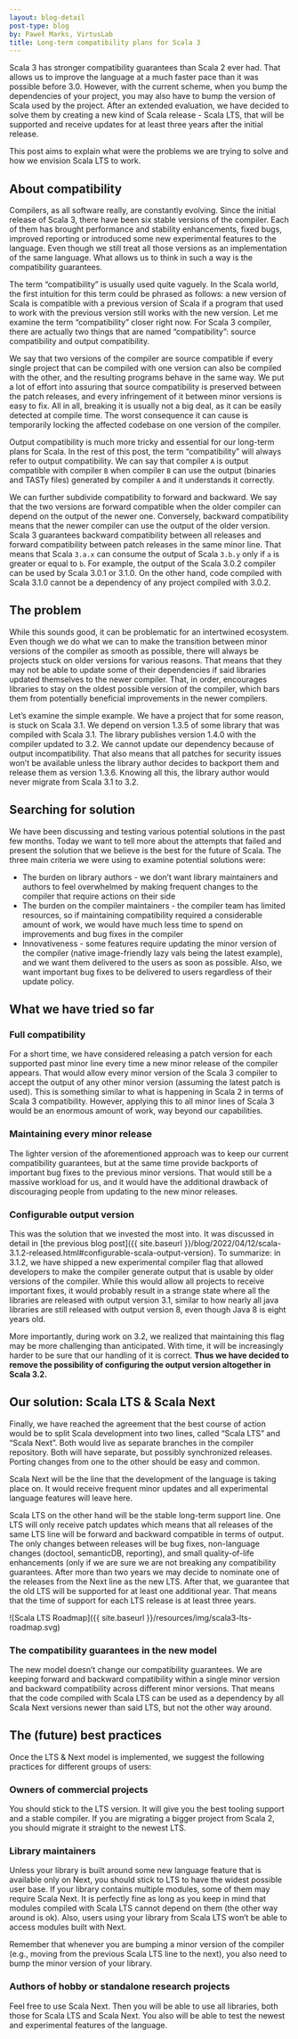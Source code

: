 ```yaml
---
layout: blog-detail
post-type: blog
by: Paweł Marks, VirtusLab
title: Long-term compatibility plans for Scala 3
---
```


Scala 3 has stronger compatibility guarantees than Scala 2 ever had. That allows us to improve the language at a much faster pace than it was possible before 3.0. However, with the current scheme, when you bump the dependencies of your project, you may also have to bump the version of Scala used by the project. After an extended evaluation, we have decided to solve them by creating a new kind of Scala release - Scala LTS, that will be supported and receive updates for at least three years after the initial release.

This post aims to explain what were the problems we are trying to solve and how we envision Scala LTS to work.

## About compatibility

Compilers, as all software really, are constantly evolving. Since the initial release of Scala 3, there have been six stable versions of the compiler. Each of them has brought performance and stability enhancements, fixed bugs, improved reporting or introduced some new experimental features to the language. Even though we still treat all those versions as an implementation of the same language. What allows us to think in such a way is the compatibility guarantees.

The term “compatibility” is usually used quite vaguely. In the Scala world, the first intuition for this term could be phrased as follows: a new version of Scala is compatible with a previous version of Scala if a program that used to work with the previous version still works with the new version. Let me examine the term “compatibility” closer right now. For Scala 3 compiler, there are actually two things that are named “compatibility”: source compatibility and output compatibility.

We say that two versions of the compiler are source compatible if every single project that can be compiled with one version can also be compiled with the other, and the resulting programs behave in the same way. We put a lot of effort into assuring that source compatibility is preserved between the patch releases, and every infringement of it between minor versions is easy to fix. All in all, breaking it is usually not a big deal, as it can be easily detected at compile time. The worst consequence it can cause is temporarily locking the affected codebase on one version of the compiler.

Output compatibility is much more tricky and essential for our long-term plans for Scala. In the rest of this post, the term “compatibility” will always refer to output compatibility. We can say that compiler `A` is output compatible with compiler `B` when compiler `B` can use the output (binaries and TASTy files) generated by compiler `A` and it understands it correctly.

We can further subdivide compatibility to forward and backward. We say that the two versions are forward compatible when the older compiler can depend on the output of the newer one. Conversely, backward compatibility means that the newer compiler can use the output of the older version. Scala 3 guarantees backward compatibility between all releases and forward compatibility between patch releases in the same minor line. That means that Scala `3.a.x` can consume the output of Scala `3.b.y` only if `a` is greater or equal to `b`. For example, the output of the Scala 3.0.2 compiler can be used by Scala 3.0.1 or 3.1.0. On the other hand, code compiled with Scala 3.1.0 cannot be a dependency of any project compiled with 3.0.2.

## The problem

While this sounds good, it can be problematic for an intertwined ecosystem. Even though we do what we can to make the transition between minor versions of the compiler as smooth as possible, there will always be projects stuck on older versions for various reasons. That means that they may not be able to update some of their dependencies if said libraries updated themselves to the newer compiler. That, in order, encourages libraries to stay on the oldest possible version of the compiler, which bars them from potentially beneficial improvements in the newer compilers.

Let’s examine the simple example. We have a project that for some reason, is stuck on Scala 3.1. We depend on version 1.3.5 of some library that was compiled with Scala 3.1. The library publishes version 1.4.0 with the compiler updated to 3.2. We cannot update our dependency because of output incompatibility. That also means that all patches for security issues won’t be available unless the library author decides to backport them and release them as version 1.3.6. Knowing all this, the library author would never migrate from Scala 3.1 to 3.2.

## Searching for solution

We have been discussing and testing various potential solutions in the past few months. Today we want to tell more about the attempts that failed and present the solution that we believe is the best for the future of Scala.
The three main criteria we were using to examine potential solutions were:

- The burden on library authors - we don’t want library maintainers and authors to feel overwhelmed by making frequent changes to the compiler that require actions on their side
- The burden on the compiler maintainers - the compiler team has limited resources, so if maintaining compatibility required a considerable amount of work, we would have much less time to spend on improvements and bug fixes in the compiler
- Innovativeness - some features require updating the minor version of the compiler (native image-friendly lazy vals being the latest example), and we want them delivered to the users as soon as possible. Also, we want important bug fixes to be delivered to users regardless of their update policy.

## What we have tried so far

### Full compatibility

For a short time, we have considered releasing a patch version for each supported past minor line every time a new minor release of the compiler appears. That would allow every minor version of the Scala 3 compiler to accept the output of any other minor version (assuming the latest patch is used). This is something similar to what is happening in Scala 2 in terms of Scala 3 compatibility. However, applying this to all minor lines of Scala 3 would be an enormous amount of work, way beyond our capabilities.

### Maintaining every minor release

The lighter version of the aforementioned approach was to keep our current compatibility guarantees, but at the same time provide backports of important bug fixes to the previous minor versions. That would still be a massive workload for us, and it would have the additional drawback of discouraging people from updating to the new minor releases.

### Configurable output version

This was the solution that we invested the most into. It was discussed in detail in [the previous blog post]({{ site.baseurl }}/blog/2022/04/12/scala-3.1.2-released.html#configurable-scala-output-version). To summarize: in 3.1.2, we have shipped a new experimental compiler flag that allowed developers to make the compiler generate output that is usable by older versions of the compiler. While this would allow all projects to receive important fixes, it would probably result in a strange state where all the libraries are released with output version 3.1, similar to how nearly all java libraries are still released with output version 8, even though Java 8 is eight years old.

More importantly, during work on 3.2, we realized that maintaining this flag may be more challenging than anticipated. With time, it will be increasingly harder to be sure that our handling of it is correct. **Thus we have decided to remove the possibility of configuring the output version altogether in Scala 3.2.**

## Our solution: Scala LTS & Scala Next

Finally, we have reached the agreement that the best course of action would be to split Scala development into two lines, called “Scala LTS” and “Scala Next”. Both would live as separate branches in the compiler repository. Both will have separate, but possibly synchronized releases. Porting changes from one to the other should be easy and common.

Scala Next will be the line that the development of the language is taking place on. It would receive frequent minor updates and all experimental language features will leave here.

Scala LTS on the other hand will be the stable long-term support line. One LTS will only receive patch updates which means that all releases of the same LTS line will be forward and backward compatible in terms of output. The only changes between releases will be bug fixes, non-language changes (doctool, semanticDB, reporting), and small quality-of-life enhancements (only if we are sure we are not breaking any compatibility guarantees. After more than two years we may decide to nominate one of the releases from the Next line as the new LTS. After that, we guarantee that the old LTS will be supported for at least one additional year. That means that the time of support for each LTS release is at least three years.

![Scala LTS Roadmap]({{ site.baseurl }}/resources/img/scala3-lts-roadmap.svg)

### The compatibility guarantees in the new model

The new model doesn’t change our compatibility guarantees. We are keeping forward and backward compatibility within a single minor version and backward compatibility across different minor versions. That means that the code compiled with Scala LTS can be used as a dependency by all Scala Next versions newer than said LTS, but not the other way around.

## The (future) best practices

Once the LTS & Next model is implemented, we suggest the following practices for different groups of users:

### Owners of commercial projects

You should stick to the LTS version. It will give you the best tooling support and a stable compiler. If you are migrating a bigger project from Scala 2, you should migrate it straight to the newest LTS.

### Library maintainers

Unless your library is built around some new language feature that is available only on Next, you should stick to LTS to have the widest possible user base. If your library contains multiple modules, some of them may require Scala Next. It is perfectly fine as long as you keep in mind that modules compiled with Scala LTS cannot depend on them (the other way around is ok). Also, users using your library from Scala LTS won’t be able to access modules built with Next.

Remember that whenever you are bumping a minor version of the compiler (e.g., moving from the previous Scala LTS line to the next), you also need to bump the minor version of your library.

### Authors of hobby or standalone research projects

Feel free to use Scala Next. Then you will be able to use all libraries, both those for Scala LTS and Scala Next. You also will be able to test the newest and experimental features of the language.
